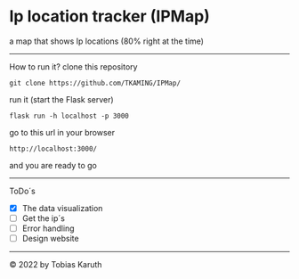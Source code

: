 # Ip location tracker (IPMap)
a map that shows Ip locations (80% right at the time)

---

How to run it?
clone this repository

    git clone https://github.com/TKAMING/IPMap/
  
run it (start the Flask server)

    flask run -h localhost -p 3000
  
go to this url in your browser
  
    http://localhost:3000/
    
and you are ready to go

---

ToDo´s

- [X] The data visualization
- [ ] Get the ip´s
- [ ] Error handling 
- [ ] Design website 

---

<!-- copyright -->
© 2022 by Tobias Karuth
